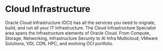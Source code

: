 # Cloud Infrastructure

Oracle Cloud Infrastructure (OCI) has all the services you need to migrate, build, and run all your IT Infrastructure. The Cloud Infrastructure Specialist area spans the Infrastructure elements of Oracle Cloud. From Compute, Storage, Networking, Infrastructure Security to AI Infra Multicloud, VMware Solutions, VDI, CDN, HPC, and evolving OCI portfolio.